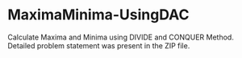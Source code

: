 # MaximaMinima-UsingDAC

Calculate Maxima and Minima using DIVIDE and CONQUER Method. Detailed problem statement was present in the ZIP file.
